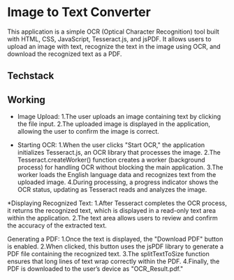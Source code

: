 # Image to Text Converter

This application is a simple OCR (Optical Character Recognition) tool built with HTML, CSS, JavaScript, Tesseract.js, and jsPDF. It allows users to upload an image with text, recognize the text in the image using OCR, and download the recognized text as a PDF.

## Techstack
## Working
* Image Upload:
1.The user uploads an image containing text by clicking the file input.
2.The uploaded image is displayed in the application, allowing the user to confirm the image is correct.

* Starting OCR:
1.When the user clicks "Start OCR," the application initializes Tesseract.js, an OCR library that processes the image.
2.The Tesseract.createWorker() function creates a worker (background process) for handling OCR without blocking the main application.
3.The worker loads the English language data and recognizes text from the uploaded image.
4.During processing, a progress indicator shows the OCR status, updating as Tesseract reads and analyzes the image.

*Displaying Recognized Text:
1.After Tesseract completes the OCR process, it returns the recognized text, which is displayed in a read-only text area within the application.
2.The text area allows users to review and confirm the accuracy of the extracted text.

Generating a PDF:
1.Once the text is displayed, the "Download PDF" button is enabled.
2.When clicked, this button uses the jsPDF library to generate a PDF file containing the recognized text.
3.The splitTextToSize function ensures that long lines of text wrap correctly within the PDF.
4.Finally, the PDF is downloaded to the user’s device as "OCR_Result.pdf."
